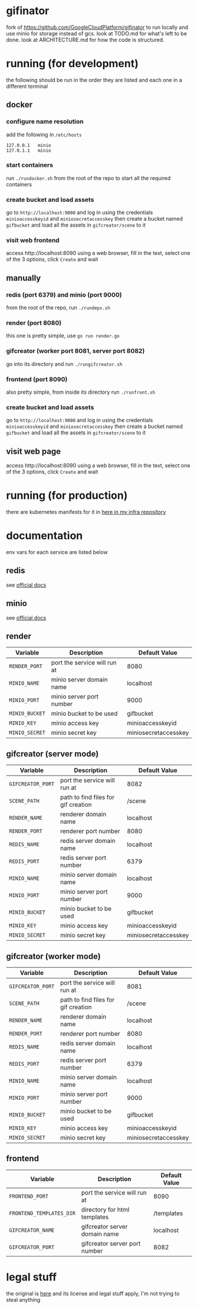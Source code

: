 # gifinator

fork of https://github.com/GoogleCloudPlatform/gifinator to run locally and use minio for storage instead of gcs.
look at TODO.md for what's left to be done.
look at ARCHITECTURE.md for how the code is structured.

# running (for development)
the following should be run in the order they are listed and each one in a different terminal

## docker
### configure name resolution
add the following in `/etc/hosts`
```
127.0.0.1   minio
127.0.1.1   minio
```

### start containers
run `./rundocker.sh` from the root of the repo to start all the required containers

### create bucket and load assets
go to `http://localhost:9000` and log in using the credentials `minioaccesskeyid` and `miniosecretaccesskey` then create a bucket named `gifbucket` and load all the assets in `gifcreator/scene` to it

### visit web frontend
access http://localhost:8090 using a web browser, fill in the text, select one of the 3 options, click `Create` and wait

## manually
### redis (port 6379) and minio (port 9000)
from the root of the repo, run `./rundeps.sh`

### render (port 8080)
this one is pretty simple, use `go run render.go`

### gifcreator (worker port 8081, server port 8082)
go into its directory and run `./rungifcreator.sh`

### frontend (port 8090)
also pretty simple, from inside its directory run `./runfront.sh`

### create bucket and load assets
go to `http://localhost:9000` and log in using the credentials `minioaccesskeyid` and `miniosecretaccesskey` then create a bucket named `gifbucket` and load all the assets in `gifcreator/scene` to it

## visit web page
access http://localhost:8090 using a web browser, fill in the text, select one of the 3 options, click `Create` and wait

# running (for production)
there are kubernetes manifests for it in [here in my infra repository](https://gitlab.com/insanitywholesale/infra/-/tree/master/kube/manifests/gifinator)

# documentation
env vars for each service are listed below
## redis
see [official docs](https://github.com/librenms/docker/blob/263c47e895850e6c7a4cafedd73fadd43b870711/doc/docker/environment-variables.md)
## minio
see [official docs](https://github.com/minio/minio/tree/9171d6ef651a852b48f39f828c3d01e30fbf4e9c/docs/config)
## render
| Variable       | Description                  | Default Value        |
|----------------|------------------------------|----------------------|
| `RENDER_PORT`  | port the service will run at | 8080                 |
| `MINIO_NAME`   | minio server domain name     | localhost            |
| `MINIO_PORT`   | minio server port number     | 9000                 |
| `MINIO_BUCKET` | minio bucket to be used      | gifbucket            |
| `MINIO_KEY`    | minio access key             | minioaccesskeyid     |
| `MINIO_SECRET` | minio secret key             | miniosecretaccesskey |
## gifcreator (server mode)
| Variable          | Description                         | Default Value        |
|-------------------|-------------------------------------|----------------------|
| `GIFCREATOR_PORT` | port the service will run at        | 8082                 |
| `SCENE_PATH`      | path to find files for gif creation | /scene               |
| `RENDER_NAME`     | renderer domain name                | localhost            |
| `RENDER_PORT`     | renderer port number                | 8080                 |
| `REDIS_NAME`      | redis server domain name            | localhost            |
| `REDIS_PORT`      | redis server port number            | 6379                 |
| `MINIO_NAME`      | minio server domain name            | localhost            |
| `MINIO_PORT`      | minio server port number            | 9000                 |
| `MINIO_BUCKET`    | minio bucket to be used             | gifbucket            |
| `MINIO_KEY`       | minio access key                    | minioaccesskeyid     |
| `MINIO_SECRET`    | minio secret key                    | miniosecretaccesskey |
## gifcreator (worker mode)
| Variable          | Description                         | Default Value        |
|-------------------|-------------------------------------|----------------------|
| `GIFCREATOR_PORT` | port the service will run at        | 8081                 |
| `SCENE_PATH`      | path to find files for gif creation | /scene               |
| `RENDER_NAME`     | renderer domain name                | localhost            |
| `RENDER_PORT`     | renderer port number                | 8080                 |
| `REDIS_NAME`      | redis server domain name            | localhost            |
| `REDIS_PORT`      | redis server port number            | 6379                 |
| `MINIO_NAME`      | minio server domain name            | localhost            |
| `MINIO_PORT`      | minio server port number            | 9000                 |
| `MINIO_BUCKET`    | minio bucket to be used             | gifbucket            |
| `MINIO_KEY`       | minio access key                    | minioaccesskeyid     |
| `MINIO_SECRET`    | minio secret key                    | miniosecretaccesskey |
## frontend
| Variable                 | Description                   | Default Value
|--------------------------|-------------------------------|--------------------
| `FRONTEND_PORT`          | port the service will run at  | 8090
| `FRONTEND_TEMPLATES_DIR` | directory for html templates  | /templates
| `GIFCREATOR_NAME`        | gifcreator server domain name | localhost
| `GIFCREATOR_PORT`        | gifcreator server port number | 8082

# legal stuff
the original is [here](https://github.com/GoogleCloudPlatform/gifinator) and its license and legal stuff apply, I'm not trying to steal anything
